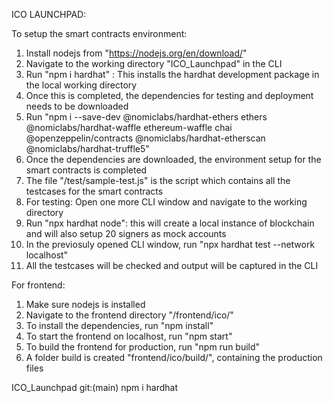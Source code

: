 ICO LAUNCHPAD:

To setup the smart contracts environment:
1. Install nodejs from "https://nodejs.org/en/download/"
2. Navigate to the working directory "ICO_Launchpad" in the CLI
3. Run "npm i hardhat" : This installs the hardhat development package in the local working directory
4. Once this is completed, the dependencies for testing and deployment needs to be downloaded
5. Run "npm i --save-dev @nomiclabs/hardhat-ethers ethers @nomiclabs/hardhat-waffle ethereum-waffle chai @openzeppelin/contracts @nomiclabs/hardhat-etherscan @nomiclabs/hardhat-truffle5"
6. Once the dependencies are downloaded, the environment setup for the smart contracts is completed
7. The file "/test/sample-test.js" is the script which contains all the testcases for the smart contracts
8. For testing: Open one more CLI window and navigate to the working directory
9. Run "npx hardhat node": this will create a local instance of blockchain and will also setup 20 signers as mock accounts
10. In the previosuly opened CLI window, run "npx hardhat test --network localhost"
11. All the testcases will be checked and output will be captured in the CLI

For frontend:
1. Make sure nodejs is installed
2. Navigate to the frontend directory "/frontend/ico/"
3. To install the dependencies, run "npm install"
4. To start the frontend on localhost, run "npm start"
5. To build the frontend for production, run "npm run build"
6. A folder build is created "frontend/ico/build/", containing the production files 

  ICO_Launchpad git:(main) npm i hardhat

